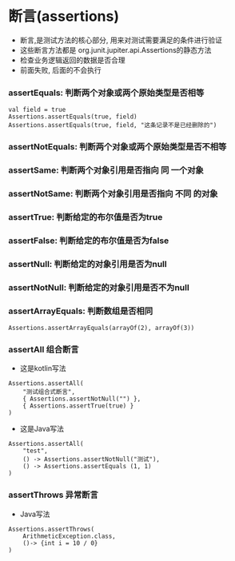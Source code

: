 # 断言(assertions)
- 断言,是测试方法的核心部分, 用来对测试需要满足的条件进行验证
- 这些断言方法都是 org.junit.jupiter.api.Assertions的静态方法
- 检查业务逻辑返回的数据是否合理
- 前面失败, 后面的不会执行

### assertEquals: 判断两个对象或两个原始类型是否相等
```
val field = true
Assertions.assertEquals(true, field)
Assertions.assertEquals(true, field, "这条记录不是已经删除的")
```
### assertNotEquals: 判断两个对象或两个原始类型是否不相等
### assertSame: 判断两个对象引用是否指向 同 一个对象
### assertNotSame: 判断两个对象引用是否指向 不同 的对象
### assertTrue: 判断给定的布尔值是否为true
### assertFalse: 判断给定的布尔值是否为false
### assertNull: 判断给定的对象引用是否为null
### assertNotNull: 判断给定的对象引用是否不为null

### assertArrayEquals: 判断数组是否相同
```
Assertions.assertArrayEquals(arrayOf(2), arrayOf(3))
```
### assertAll 组合断言
- 这是kotlin写法
```
Assertions.assertAll(
    "测试组合式断言",
    { Assertions.assertNotNull("") },
    { Assertions.assertTrue(true) }
)
```
- 这是Java写法
```
Assertions.assertAll(
    "test",
    () -> Assertions.assertNotNull("测试"),
    () -> Assertions.assertEquals (1, 1)
)
```

### assertThrows 异常断言
- Java写法
```
Assertions.assertThrows(
    ArithmeticException.class,
    ()-> {int i = 10 / 0}
)
```